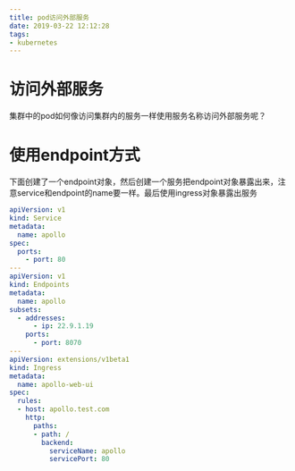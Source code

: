 ```yaml
---
title: pod访问外部服务
date: 2019-03-22 12:12:28
tags:
- kubernetes
---
```


# 访问外部服务

集群中的pod如何像访问集群内的服务一样使用服务名称访问外部服务呢？

<!--more-->

# 使用endpoint方式

下面创建了一个endpoint对象，然后创建一个服务把endpoint对象暴露出来，注意service和endpoint的name要一样。最后使用ingress对象暴露出服务

```yaml
apiVersion: v1
kind: Service
metadata:
  name: apollo
spec:
  ports:
    - port: 80
---
apiVersion: v1
kind: Endpoints
metadata:
  name: apollo
subsets:
  - addresses:
      - ip: 22.9.1.19
    ports:
      - port: 8070
---
apiVersion: extensions/v1beta1
kind: Ingress
metadata:
  name: apollo-web-ui
spec:
  rules:
  - host: apollo.test.com
    http:
      paths:
      - path: /
        backend:
          serviceName: apollo
          servicePort: 80

```
